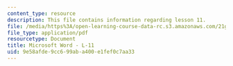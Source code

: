 ```yaml
---
content_type: resource
description: This file contains information regarding lesson 11.
file: /media/https%3A/open-learning-course-data-rc.s3.amazonaws.com/21g-104-chinese-iv-regular-spring-2004/9e58afde9cc699aba400e1fef0c7aa33_MIT21G_104S04_L11.pdf
file_type: application/pdf
resourcetype: Document
title: Microsoft Word - L-11
uid: 9e58afde-9cc6-99ab-a400-e1fef0c7aa33
---
```

